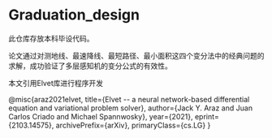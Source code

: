 # Graduation_design
此仓库存放本科毕设代码。

论文通过对测地线、最速降线、最短路径、最小面积这四个变分法中的经典问题的求解，成功验证了多层感知机的变分公式的有效性。

本文引用Elvet库进行程序开发

@misc{araz2021elvet,
      title={Elvet -- a neural network-based differential equation and variational problem solver}, 
      author={Jack Y. Araz and Juan Carlos Criado and Michael Spannwosky},
      year={2021},
      eprint={2103.14575},
      archivePrefix={arXiv},
      primaryClass={cs.LG}
}
